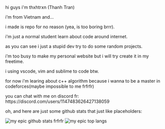 hi guys i'm thxhtrxn (Thanh Tran)
<p>i'm from Vietnam and...</p>
<p>i made is repo for no reason (yea, is too boring brrr).</p>
<p>i'm just a normal student learn about code around internet.</p>
<p>as you can see i just a stupid dev try to do some random projects.</p>
<p>i'm too busy to make my personal website but i will try create it in my freetime.</p>
<p>i using vscode, vim and sublime to code btw.</p>
<p>for now i'm learing about c++ algorithm because i wanna to be a master in codeforces(maybe impossible to me frfrfr)</p>
<p>you can chat with me on discord fr: https://discord.com/users/1147483626427138059</p>
<p>oh, and here are just some github stats that just like placeholders:</p>



![my epic github stats frfrfr](https://github-readme-stats.vercel.app/api?username=thxhtrxn&show_icons=true&theme=tokyonight)
![my epic top langs](https://github-readme-stats.vercel.app/api/top-langs/?username=thxhtrxn&size_weight=0.5&count_weight=0.5&langs_count=4&theme=tokyonight)


